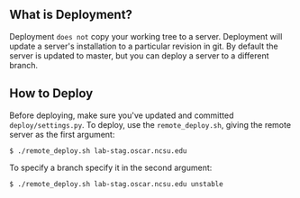 
## What is Deployment? ##

Deployment ``does not`` copy your working tree to a server.  Deployment will
update a server's installation to a particular revision in git.  By default
the server is updated to master, but you can deploy a server to a different
branch.


## How to Deploy ##

Before deploying, make sure you've updated and committed
``deploy/settings.py``.  To deploy, use the ``remote_deploy.sh``, giving the
remote server as the first argument:

    $ ./remote_deploy.sh lab-stag.oscar.ncsu.edu

To specify a branch specify it in the second argument:

    $ ./remote_deploy.sh lab-stag.oscar.ncsu.edu unstable